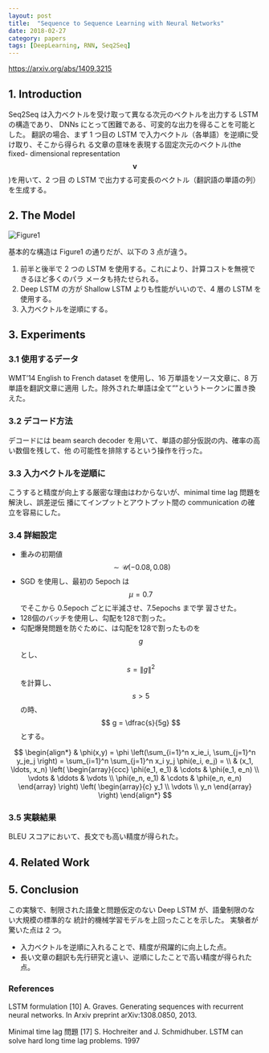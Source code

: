 ```yaml
---
layout: post
title:  "Sequence to Sequence Learning with Neural Networks"
date: 2018-02-27
category: papers
tags: [DeepLearning, RNN, Seq2Seq]
---
```


https://arxiv.org/abs/1409.3215

## 1. Introduction
Seq2Seq は入力ベクトルを受け取って異なる次元のベクトルを出力する LSTM の構造であり、
DNNs にとって困難である、可変的な出力を得ることを可能とした。
翻訳の場合、まず 1 つ目の LSTM で入力ベクトル（各単語）を逆順に受け取り、そこから得られ
る文章の意味を表現する固定次元のベクトル(the fixed- dimensional representation $$\boldsymbol{v}$$ )を用いて、2 つ目
の LSTM で出力する可変長のベクトル（翻訳語の単語の列）を生成する。

## 2. The Model
![Figure1](https://huitclub.github.io/images/seq2seq.jpg "Seq2Seq")

基本的な構造は Figure1 の通りだが、以下の 3 点が違う。

1. 前半と後半で 2 つの LSTM を使用する。これにより、計算コストを無視できるほど多くのパラ
メータも持たせられる。
2. Deep LSTM の方が Shallow LSTM よりも性能がいいので、4 層の LSTM を使用する。
3. 入力ベクトルを逆順にする。

## 3. Experiments

### 3.1 使用するデータ
WMT’14 English to French dataset を使用し、16 万単語をソース文章に、8 万単語を翻訳文章に適用
した。除外された単語は全て”<UNK>”というトークンに置き換えた。

### 3.2 デコード方法
デコードには beam search decoder を用いて、単語の部分仮説の内、確率の高い数個を残して、他
の可能性を排除するという操作を行った。

### 3.3 入力ベクトルを逆順に
こうすると精度が向上する厳密な理由はわからないが、minimal time lag 問題を解決し、誤差逆伝
播にてインプットとアウトプット間の communication の確立を容易にした。

### 3.4 詳細設定
- 重みの初期値$$\sim \mathcal{U} (−0.08, 0.08)$$
- SGD を使用し、最初の 5epoch は $$\mu=0.7$$でそこから 0.5epoch ごとに半減させ、7.5epochs まで学
習させた。
- 128個のバッチを使用し、勾配を128で割った。
- 勾配爆発問題を防ぐために、は勾配を128で割ったものを$$g$$とし、$$ s = \left\| g\right\| ^2 $$を計算し、$$s > 5$$の時、 $$ g = \dfrac{s}{5g} $$とする。

$$
\begin{align*}
  & \phi(x,y) = \phi \left(\sum_{i=1}^n x_ie_i, \sum_{j=1}^n y_je_j \right)
  = \sum_{i=1}^n \sum_{j=1}^n x_i y_j \phi(e_i, e_j) = \\
  & (x_1, \ldots, x_n) \left( \begin{array}{ccc}
      \phi(e_1, e_1) & \cdots & \phi(e_1, e_n) \\
      \vdots & \ddots & \vdots \\
      \phi(e_n, e_1) & \cdots & \phi(e_n, e_n)
    \end{array} \right)
  \left( \begin{array}{c}
      y_1 \\
      \vdots \\
      y_n
    \end{array} \right)
\end{align*}
$$


### 3.5 実験結果
BLEU スコアにおいて、長文でも高い精度が得られた。

## 4. Related Work

## 5. Conclusion
この実験で、制限された語彙と問題仮定のない Deep LSTM が、語彙制限のない大規模の標準的な
統計的機械学習モデルを上回ったことを示した。
実験者が驚いた点は 2 つ。

- 入力ベクトルを逆順に入れることで、精度が飛躍的に向上した点。
- 長い文章の翻訳も先行研究と違い、逆順にしたことで高い精度が得られた点。

### References
LSTM formulation
[10] A. Graves. Generating sequences with recurrent neural networks. In Arxiv preprint arXiv:1308.0850,
2013.

Minimal time lag 問題
[17] S. Hochreiter and J. Schmidhuber. LSTM can solve hard long time lag problems. 1997
